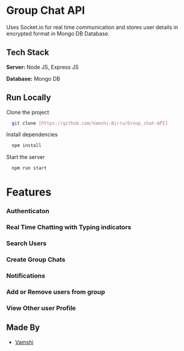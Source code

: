 
# Group Chat API

Uses Socket.io for real time communication and stores user details in encrypted format in Mongo DB Database.
## Tech Stack



**Server:** Node JS, Express JS

**Database:** Mongo DB
  

## Run Locally

Clone the project

```bash
  git clone [https://github.com/Vamshi-Birru/Group_chat-API]
```


Install dependencies

```bash
  npm install
```

Start the server

```bash
  npm run start
```

  
# Features

### Authenticaton

### Real Time Chatting with Typing indicators

### Search Users

### Create Group Chats

### Notifications 

### Add or Remove users from group

### View Other user Profile

## Made By

- [Vamshi](https://github.com/Vamshi-Birru)

  
